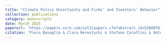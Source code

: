 ```yaml
---
title: "Climate Policy Uncertainty and Firms' and Investors' Behavior"
collection: publications
category: manuscripts
date: March 2025
paperurl: 'https://papers.ssrn.com/sol3/papers.cfm?abstract_id=5208076'
citation: 'Piero Basaglia & Clara Berestycki & Stefano Carattini & Antoine Dechezleprêtre & Tobias Kruse, March 2025. "Climate Policy Uncertainty and Firms'' and Investors'' Behavior" <i> CESifo Working Paper </i> No. 11782'
---
```

